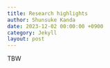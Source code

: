 ```yaml
---
title: Research highlights
author: Shunsuke Kanda
date: 2023-12-02 00:00:00 +0900
category: Jekyll
layout: post
---
```


TBW
